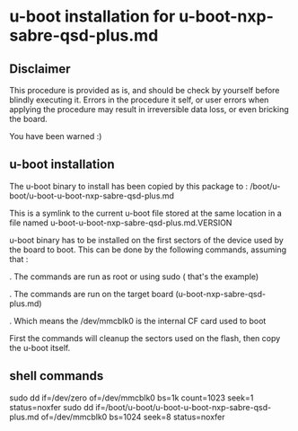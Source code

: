 # u-boot installation for u-boot-nxp-sabre-qsd-plus.md

## Disclaimer

This procedure is provided as is, and should be check by yourself before
blindly executing it. Errors in the procedure it self, or user errors when
applying the procedure may result in irreversible data loss, or even bricking
the board.

You have been warned :)

## u-boot installation

The u-boot binary to install has been copied by this package to :
/boot/u-boot/u-boot-u-boot-nxp-sabre-qsd-plus.md

This is a symlink to the current u-boot file stored at the same location in a
file named u-boot-u-boot-nxp-sabre-qsd-plus.md.VERSION

u-boot binary has to be installed on the first sectors of the device used by 
the board to boot. This can be done by the following commands, assuming that :

. The commands are run as root or using sudo ( that's the example)

. The commands are run on the target board (u-boot-nxp-sabre-qsd-plus.md)

. Which means the /dev/mmcblk0 is the internal CF card used to boot

First the commands will cleanup the sectors used on the flash, then copy the
u-boot itself.

 
## shell commands

sudo dd if=/dev/zero of=/dev/mmcblk0 bs=1k count=1023 seek=1 status=noxfer
sudo dd if=/boot/u-boot/u-boot-u-boot-nxp-sabre-qsd-plus.md of=/dev/mmcblk0 bs=1024 seek=8 status=noxfer
